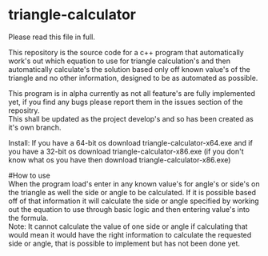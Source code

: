 # triangle-calculator

Please read this file in full.

This repository is the source code for a c++ program that automatically work's out which equation to use for triangle calculation's and then automatically calculate's the solution based only off known value's of the triangle and no other information, designed to be as automated as possible.

This program is in alpha currently as not all feature's are fully implemented yet, if you find any bugs please report them in the issues section of the repositry.  
This shall be updated as the project develop's and so has been created as it's own branch.

Install: If you have a 64-bit os download triangle-calculator-x64.exe and if you have a 32-bit os download triangle-calculator-x86.exe (if you don't know what os you have then download triangle-calculator-x86.exe)

#How to use  
When the program load's enter in any known value's for angle's or side's on the triangle as well the side or angle to be calculated. If it is possible based off of that information it will calculate the side or angle specified by working out the equation to use through basic logic and then entering value's into the formula.  
Note: It cannot calculate the value of one side or angle if calculating that would mean it would have the right information to calculate the requested side or angle, that is possible to implement but has not been done yet.
